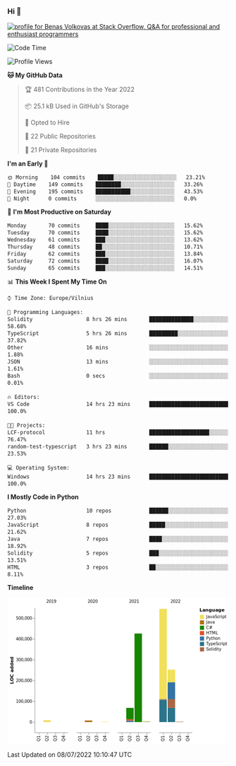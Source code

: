 ### Hi 👋
<a href="https://stackoverflow.com/users/14954249/benas-volkovas"><img src="https://stackoverflow.com/users/flair/14954249.png?theme=dark" width="208" height="58" alt="profile for Benas Volkovas at Stack Overflow, Q&amp;A for professional and enthusiast programmers" title="profile for Benas Volkovas at Stack Overflow, Q&amp;A for professional and enthusiast programmers"></a>

<!--START_SECTION:waka-->
![Code Time](http://img.shields.io/badge/Code%20Time-774%20hrs-blue)

![Profile Views](http://img.shields.io/badge/Profile%20Views-9-blue)

**🐱 My GitHub Data** 

> 🏆 481 Contributions in the Year 2022
 > 
> 📦 25.1 kB Used in GitHub's Storage 
 > 
> 💼 Opted to Hire
 > 
> 📜 22 Public Repositories 
 > 
> 🔑 21 Private Repositories  
 > 
**I'm an Early 🐤** 

```text
🌞 Morning    104 commits    █████░░░░░░░░░░░░░░░░░░░░   23.21% 
🌆 Daytime    149 commits    ████████░░░░░░░░░░░░░░░░░   33.26% 
🌃 Evening    195 commits    ███████████░░░░░░░░░░░░░░   43.53% 
🌙 Night      0 commits      ░░░░░░░░░░░░░░░░░░░░░░░░░   0.0%

```
📅 **I'm Most Productive on Saturday** 

```text
Monday       70 commits     ████░░░░░░░░░░░░░░░░░░░░░   15.62% 
Tuesday      70 commits     ████░░░░░░░░░░░░░░░░░░░░░   15.62% 
Wednesday    61 commits     ███░░░░░░░░░░░░░░░░░░░░░░   13.62% 
Thursday     48 commits     ██░░░░░░░░░░░░░░░░░░░░░░░   10.71% 
Friday       62 commits     ███░░░░░░░░░░░░░░░░░░░░░░   13.84% 
Saturday     72 commits     ████░░░░░░░░░░░░░░░░░░░░░   16.07% 
Sunday       65 commits     ███░░░░░░░░░░░░░░░░░░░░░░   14.51%

```


📊 **This Week I Spent My Time On** 

```text
⌚︎ Time Zone: Europe/Vilnius

💬 Programming Languages: 
Solidity                 8 hrs 26 mins       ██████████████░░░░░░░░░░░   58.68% 
TypeScript               5 hrs 26 mins       █████████░░░░░░░░░░░░░░░░   37.82% 
Other                    16 mins             ░░░░░░░░░░░░░░░░░░░░░░░░░   1.88% 
JSON                     13 mins             ░░░░░░░░░░░░░░░░░░░░░░░░░   1.61% 
Bash                     0 secs              ░░░░░░░░░░░░░░░░░░░░░░░░░   0.01%

🔥 Editors: 
VS Code                  14 hrs 23 mins      █████████████████████████   100.0%

🐱‍💻 Projects: 
LCF-protocol             11 hrs              ███████████████████░░░░░░   76.47% 
random-test-typescript   3 hrs 23 mins       ██████░░░░░░░░░░░░░░░░░░░   23.53%

💻 Operating System: 
Windows                  14 hrs 23 mins      █████████████████████████   100.0%

```

**I Mostly Code in Python** 

```text
Python                   10 repos            ██████░░░░░░░░░░░░░░░░░░░   27.03% 
JavaScript               8 repos             █████░░░░░░░░░░░░░░░░░░░░   21.62% 
Java                     7 repos             ████░░░░░░░░░░░░░░░░░░░░░   18.92% 
Solidity                 5 repos             ███░░░░░░░░░░░░░░░░░░░░░░   13.51% 
HTML                     3 repos             ██░░░░░░░░░░░░░░░░░░░░░░░   8.11%

```


**Timeline**

![Chart not found](https://raw.githubusercontent.com/BenasVolkovas/BenasVolkovas/main/charts/bar_graph.png) 


 Last Updated on 08/07/2022 10:10:47 UTC
<!--END_SECTION:waka-->
